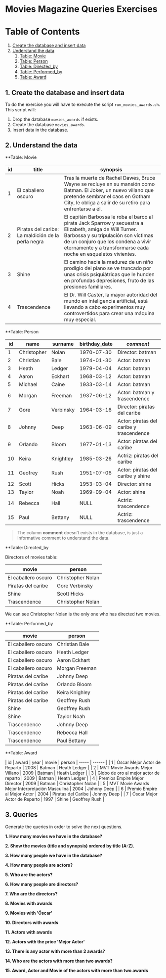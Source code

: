 # Movies Magazine Queries Exercises

# Table of Contents
1. [Create the database and insert data](#ddl)
2. [Understand the data](#data)
    1. [Table: Movie](#movie)
    2. [Table: Person](#person)
    3. [Table: Directed_by](#directed_by)
    4. [Table: Performed_by](#performed_by)
    5. [Table: Award](#award)

## 1. Create the database and insert data <a name="ddl"></a>

To do the exercise you will have to execute the script `run_movies_awards.sh`. 
This script will:
1. Drop the database `movies_awards` if exists.
2. Create the database `movies_awards`.
3. Insert data in the database.

## 2. Understand the data <a name="data"></a>

**Table: Movie <a name="movie"></a>

| id | title | synopsis |
| -- | ----- | -------- |
| 1 | El caballero oscuro | Tras la muerte de Rachel Dawes, Bruce Wayne se recluye en su mansión como Batman. El Joker, un nuevo villano que pretende sembrar el caos en Gotham City, le obliga a salir de su retiro para enfrentarse a él. |
| 2 | Piratas del caribe: La maldición de la perla negra | El capitán Barbossa le roba el barco al pirata Jack Sparrow y secuestra a Elizabeth, amiga de Will Turner. Barbossa y su tripulación son víctimas de un conjuro que los condena a vivir eternamente y a transformarse cada noche en esqueletos vivientes. |
| 3 | Shine | El camino hacia la madurez de un niño prodigio del piano se ve truncado por unas crisis psiquiátricas que le hunden en profundas depresiones, fruto de las presiones familiares. |
| 4 | Trascendence | El Dr. Will Caster, la mayor autoridad del mundo en inteligencia artificial, está llevando a cabo experimentos muy controvertidos para crear una máquina muy especial. |


**Table: Person <a name="person"></a>

| id | name | surname | birthday_date | *comment* |
| -- | ---- | ------- | ------------- | ------ |
|1|Christopher|Nolan|1970-07-30| Director: batman |
|2|Christian|Bale|1974-01-30| Actor: batman |
|3|Heath|Ledger|1979-04-04| Actor: batman |
|4|Aaron|Eckhart|1968-03-12|Actor: batman |
|5|Michael|Caine|1933-03-14|Actor: batman |
|6|Morgan|Freeman|1937-06-12|Actor: batman y trascendence |
|7|Gore|Verbinsky|1964-03-16| Director: piratas del caribe |
|8|Johnny|Deep|1963-06-09| Actor: piratas del caribe y trascendence |
|9|Orlando|Bloom|1977-01-13| Actor: piratas del caribe |
|10|Keira|Knightley|1985-03-26| Actriz: piratas del caribe |
|11|Geofrey|Rush|1951-07-06| Actor: piratas del caribe y shine |
|12|Scott|Hicks|1953-03-04| Director: shine |
|13|Taylor|Noah|1969-09-04| Actor: shine |
|14|Rebecca|Hall|NULL| Actriz: trascendence |
|15|Paul|Bettany|NULL| Actriz: trascendence |

> The column **comment** doesn't exists in the database, is just a informative comment to understand the data.

**Table: Directed_by <a name="directed_by"></a>

Directors of movies table:

| movie | person |
| ----- | ------ |
| El caballero oscuro | Christopher Nolan |
| Piratas del caribe |  Gore Verbinsky |
| Shine | Scott Hicks |
| Trascendence | Christopher Nolan |

We can see Christopher Nolan is the only one who has directed two movies.

**Table: Performed_by <a name="performed_by"></a>

| movie | person |
| ----- | ------ |
| El caballero oscuro | Christian Bale |
| El caballero oscuro | Heath Ledger |
| El caballero oscuro | Aaron Eckhart |
| El caballero oscuro | Morgan Freeman |
| Piratas del caribe | Johnny Deep |
| Piratas del caribe | Orlando Bloom |
| Piratas del caribe | Keira Knighley |
| Piratas del caribe | Geoffrey Rush |
| Shine | Geoffrey Rush |
| Shine | Taylor Noah |
| Trascendence | Johnny Deep |
| Trascendence | Rebecca Hall |
| Trascendence | Paul Bettany |

**Table: Award <a name="award"></a>

| id | award | year | movie | person
| ----- | ------ |
| 1 | Óscar Mejor Actor de Reparto | 2008 | Batman | Heath Ledger |
| 2 | MVT Movie Awards Mejor Villano | 2009 | Batman | Heath Ledger |
| 3 | Globo de oro al mejor actor de reparto | 2009 | Batman | Heath Ledger |
| 4 | Premios Empire Mejor Director | 2009 | Batman | Christopher Nolan |
| 5 | MVT Movie Awards Mejor Interpretación Masculina | 2004 | Johnny Deep |
| 6 | Premio Empire al Mejor Actor | 2004 | Piratas del Caribe | Johnny Deep |
| 7 | Óscar Mejor Actor de Reparto | 1997 | Shine | Geoffrey Rush |


## 3. Queries <a name="queries"></a>

Generate the queries in order to solve the next questions.

**1. How many movies we have in the database?**

**2. Show the movies (title and synopsis) ordered by title (A-Z).**

**3. How many people we have in the database?**

**4. How many people are actors?**

**5. Who are the actors?**

**6. How many people are directors?**

**7. Who are the directors?**

**8. Movies with awards**

**9. Movies with 'Óscar'**

**10. Directors with awards**

**11. Actors with awards**

**12. Actors with the price 'Mejor Actor'**

**13. There is any actor with more than 2 awards?**

**14. Who are the actors with more than two awards?**

**15. Award, Actor and Movie of the actors with more than two awards**


